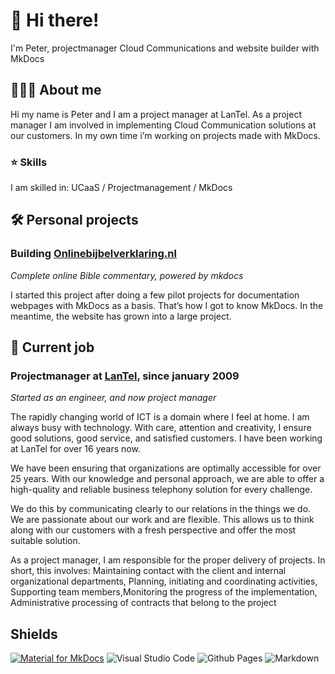 # 👋 Hi there!
I'm Peter, projectmanager Cloud Communications and website builder with MkDocs

## 🙋🏻‍♂️ About me
Hi my name is Peter and I am a project manager at LanTel. As a project manager I am involved in implementing Cloud Communication solutions at our customers. In my own time i’m working on projects made with MkDocs.

### ⭐ Skills
I am skilled in: UCaaS / Projectmanagement / MkDocs

## 🛠️ Personal projects
### **Building [**Onlinebijbelverklaring.nl**](https://onlinebijbelverklaring.nl)**
_Complete online Bible commentary, powered by mkdocs_

I started this project after doing a few pilot projects for documentation webpages with MkDocs as a basis. That’s how I got to know MkDocs. In the meantime, the website has grown into a large project.



## 🏢 Current job
### **Projectmanager at [LanTel](https://lantel.nl), since january 2009**  
_Started as an engineer, and now project manager_

The rapidly changing world of ICT is a domain where I feel at home. I am always busy with technology. With care, attention and creativity, I ensure good solutions, good service, and satisfied customers. I have been working at LanTel for over 16 years now.

We have been ensuring that organizations are optimally accessible for over 25 years. With our knowledge and personal approach, we are able to offer a high-quality and reliable business telephony solution for every challenge.

We do this by communicating clearly to our relations in the things we do. We are passionate about our work and are flexible. This allows us to think along with our customers with a fresh perspective and offer the most suitable solution.

As a project manager, I am responsible for the proper delivery of projects. In short, this involves: Maintaining contact with the client and internal organizational departments, Planning, initiating and coordinating activities, Supporting team members,Monitoring the progress of the implementation, Administrative processing of contracts that belong to the project

## Shields
[![Material for MkDocs](https://img.shields.io/badge/Material_for_MkDocs-526CFE?style=for-the-badge&logo=MaterialForMkDocs&logoColor=white)](https://squidfunk.github.io/mkdocs-material/)
![Visual Studio Code](https://img.shields.io/badge/Visual%20Studio%20Code-0078d7.svg?style=for-the-badge&logo=visual-studio-code&logoColor=white)
![Github Pages](https://img.shields.io/badge/github%20pages-121013?style=for-the-badge&logo=github&logoColor=white)
![Markdown](https://img.shields.io/badge/markdown-%23000000.svg?style=for-the-badge&logo=markdown&logoColor=white)
